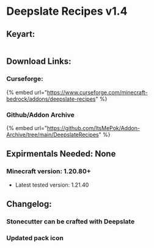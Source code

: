 # Deepslate Recipes v1.4

## Keyart:

<figure><img src="broken-reference" alt=""><figcaption></figcaption></figure>

## Download Links:

### Curseforge:

{% embed url="https://www.curseforge.com/minecraft-bedrock/addons/deepslate-recipes" %}

### Github/Addon Archive

{% embed url="https://github.com/ItsMePok/Addon-Archive/tree/main/DeepslateRecipes" %}

## Expirmentals Needed: None

### Minecraft version: 1.20.80+

* Latest tested version: 1.21.40

## Changelog:

### Stonecutter can be crafted with Deepslate

### Updated pack icon
